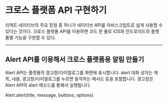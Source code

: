 # 크로스 플랫폼 API 구현하기

리액트 네이티브의 주요 장점 중 하나가 네이티브 API를 자바스크립트로 쉽게 사용할 수 있다는 것이다. 크로스 플랫폼 API를 이용하면 코드 한 줄로 iOS와 안드로이드의 플랫폼별 기능을 구현할 수 있다.

---
## Alert API를 이용해서 크로스 플랫폼용 알림 만들기

Alert API는 플랫폼의 경고창/다이얼로그를 화면에 표시합니다. alert 대화 상자는 제목, 내용, 경고창/다이얼로그를 누르면 동작하는 메서드 등을 포함합니다. 경고창은 Alert API의 alert 메소드를 통해서 실행됩니다.

Alert.alert(title, message, buttons, options)